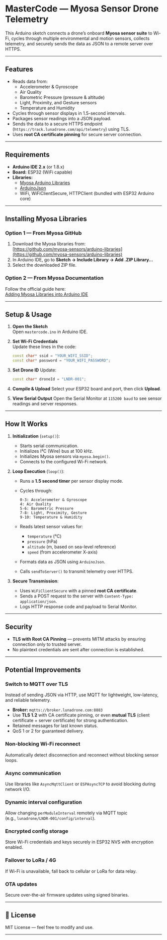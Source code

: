 

# MasterCode — Myosa Sensor Drone Telemetry

This Arduino sketch connects a drone’s onboard **Myosa sensor suite** to Wi-Fi, cycles through multiple environmental and motion sensors, collects telemetry, and securely sends the data as JSON to a remote server over HTTPS.

---

## Features
- Reads data from:
  - Accelerometer & Gyroscope
  - Air Quality
  - Barometric Pressure (pressure & altitude)
  - Light, Proximity, and Gesture sensors
  - Temperature and Humidity
- Cycles through sensor displays in 1.5-second intervals.
- Packages sensor readings into a JSON payload.
- Sends the data to a secure HTTPS endpoint (`https://track.lunadrone.com/api/telemetry`) using TLS.
- Uses **root CA certificate pinning** for secure server connection.

---

##  Requirements

- **Arduino IDE 2.x** (or 1.8.x)
- **Board:** ESP32 (WiFi capable)
- **Libraries:**
  - [Myosa Arduino Libraries](https://github.com/myosa-sensors/arduino-libraries)
  - [ArduinoJson](https://arduinojson.org/)
  - WiFi, WiFiClientSecure, HTTPClient (bundled with ESP32 Arduino core)

---

## Installing Myosa Libraries

### Option 1 — From Myosa GitHub
1. Download the Myosa libraries from:  
   [https://github.com/myosa-sensors/arduino-libraries](https://github.com/myosa-sensors/arduino-libraries)
2. In Arduino IDE, go to **Sketch → Include Library → Add .ZIP Library…**
3. Select the downloaded ZIP file.

### Option 2 — From Myosa Documentation  
Follow the official guide here:  
[Adding Myosa Libraries into Arduino IDE](https://wiki.myosa-sensors.org/docs/getting-started/software-setup/adding-myosa-libraries-into-arduino-ide)

---

## Setup & Usage

1. **Open the Sketch**  
   Open `mastercode.ino` in Arduino IDE.

2. **Set Wi-Fi Credentials**  
   Update these lines in the code:
   ```cpp
   const char* ssid = "YOUR_WIFI_SSID";
   const char* password = "YOUR_WIFI_PASSWORD";
   ````

3. **Set Drone ID**
   Update:

   ```cpp
   const char* droneId = "LNDR-001";
   ```

4. **Compile & Upload**
   Select your ESP32 board and port, then click **Upload**.

5. **View Serial Output**
   Open the Serial Monitor at `115200 baud` to see sensor readings and server responses.

---

## How It Works

1. **Initialization** (`setup()`):

   * Starts serial communication.
   * Initializes I²C (Wire) bus at 100 kHz.
   * Initializes Myosa sensors via `myosa.begin()`.
   * Connects to the configured Wi-Fi network.

2. **Loop Execution** (`loop()`):

   * Runs a **1.5 second timer** per sensor display mode.
   * Cycles through:

     ```
     0-3: Accelerometer & Gyroscope
     4: Air Quality
     5-6: Barometric Pressure
     7-8: Light, Proximity, Gesture
     9-10: Temperature & Humidity
     ```
   * Reads latest sensor values for:

     * `temperature` (°C)
     * `pressure` (hPa)
     * `altitude` (m, based on sea-level reference)
     * `speed` (from accelerometer X-axis)
   * Formats data as JSON using `ArduinoJson`.
   * Calls `sendToServer()` to transmit telemetry over HTTPS.

3. **Secure Transmission**:

   * Uses `WiFiClientSecure` with a pinned **root CA certificate**.
   * Sends a POST request to the server with `Content-Type: application/json`.
   * Logs HTTP response code and payload to Serial Monitor.

---

## Security

* **TLS with Root CA Pinning** — prevents MITM attacks by ensuring connection only to trusted server.
* No plaintext credentials are sent after connection is established.

---

##  Potential Improvements

### Switch to MQTT over TLS
Instead of sending JSON via HTTP, use MQTT for lightweight, low-latency, and reliable telemetry.

- **Broker:** `mqtts://broker.lunadrone.com:8883`
- Use **TLS 1.2** with CA certificate pinning, or even **mutual TLS** (client certificate + server certificate) for strong authentication.
- Retained messages for last known status.
- QoS 1 or 2 for guaranteed delivery.

### Non-blocking Wi-Fi reconnect
Automatically detect disconnection and reconnect without blocking sensor loops.

### Async communication
Use libraries like `AsyncMqttClient` or `ESPAsyncTCP` to avoid blocking during network I/O.

### Dynamic interval configuration
Allow changing `perModuleInterval` remotely via MQTT topic  
(e.g., `lunadrone/LNDR-001/config/interval`).

### Encrypted config storage
Store Wi-Fi credentials and keys securely in ESP32 NVS with encryption enabled.

### Failover to LoRa / 4G
If Wi-Fi is unavailable, fall back to cellular or LoRa for data relay.

### OTA updates
Secure over-the-air firmware updates using signed binaries.


---

## 📄 License

MIT License — feel free to modify and use.

---



